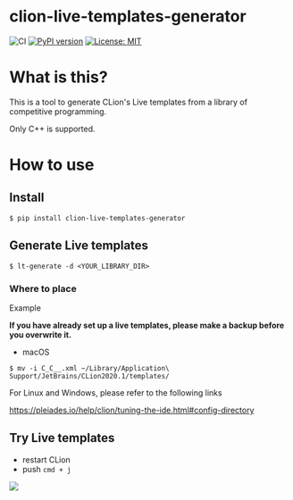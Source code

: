 # clion-live-templates-generator

![CI](https://github.com/habara-k/clion-live-templates-generator/workflows/CI/badge.svg)
[![PyPI version](https://badge.fury.io/py/clion-live-templates-generator.svg)](https://badge.fury.io/py/clion-live-templates-generator)
[![License: MIT](https://img.shields.io/badge/License-MIT-yellow.svg)](https://opensource.org/licenses/MIT)

# What is this?

This is a tool to generate CLion's Live templates from a library of competitive programming.

Only C++ is supported.

# How to use

## Install

```
$ pip install clion-live-templates-generator
```

## Generate Live templates

```
$ lt-generate -d <YOUR_LIBRARY_DIR>
```

### Where to place

Example

**If you have already set up a live templates, please make a backup before you overwrite it.**

- macOS
```
$ mv -i C_C__.xml ~/Library/Application\ Support/JetBrains/CLion2020.1/templates/
```
For Linux and Windows, please refer to the following links

https://pleiades.io/help/clion/tuning-the-ide.html#config-directory

## Try Live templates

- restart CLion
- push `cmd + j`

![](https://user-images.githubusercontent.com/34413567/87849457-c9820080-c923-11ea-881f-6daabb676b2f.png)

